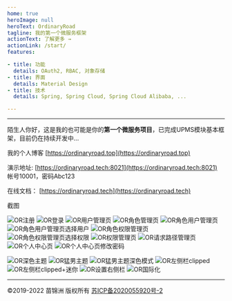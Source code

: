 ```yaml
---
home: true
heroImage: null
heroText: OrdinaryRoad
tagline: 我的第一个微服务框架
actionText: 了解更多 →
actionLink: /start/
features:

- title: 功能
  details: OAuth2, RBAC, 对象存储
- title: 界面
  details: Material Design
- title: 技术
  details: Spring, Spring Cloud, Spring Cloud Alibaba, ...

---
```


---

陌生人你好，这是我的也可能是你的**第一个微服务项目**，已完成UPMS模块基本框架，目前仍在持续开发中...

我的个人博客 [https://ordinaryroad.top](https://ordinaryroad.top)

演示地址: [https://ordinaryroad.tech:8021](https://ordinaryroad.tech:8021) 帐号10001，密码Abc123

在线文档： [https://ordinaryroad.tech](https://ordinaryroad.tech)

截图

![OR注册](https://user-images.githubusercontent.com/43869694/145922744-0041f36d-5f7c-461e-b62f-321d556cd686.png)
![OR登录](https://user-images.githubusercontent.com/43869694/145922710-74825e88-22a1-4f1f-af51-3df8da6ea2f1.png)
![OR用户管理页](https://user-images.githubusercontent.com/43869694/145922818-1e4d2f33-5c29-442e-9b58-cc5153e64f7c.png)
![OR角色管理页](https://user-images.githubusercontent.com/43869694/145922861-3dff9aac-e77f-4df5-9fd0-99e4dcec06dc.png)
![OR角色用户管理页](https://user-images.githubusercontent.com/43869694/145922875-12bc00e1-8431-4330-a64d-72abaa161a34.png)
![OR角色用户管理页选择用户](https://user-images.githubusercontent.com/43869694/145922895-e42e1a90-49be-4657-ae1b-eee28f92b2e9.png)
![OR角色权限管理页](https://user-images.githubusercontent.com/43869694/145922904-cc15644b-548a-438c-8ead-4fdefc3d94ee.png)
![OR角色权限管理页选择权限](https://user-images.githubusercontent.com/43869694/145922905-0ebd2f5e-2e58-4dc6-b80d-43a248eaf606.png)
![OR权限管理页](https://user-images.githubusercontent.com/43869694/145922928-47844ed4-f020-4840-8898-3620a578ef4f.png)
![OR请求路径管理页](https://user-images.githubusercontent.com/43869694/145922932-da1559d0-1e6f-4677-ad99-869b621051ac.png)
![OR个人中心页](https://user-images.githubusercontent.com/43869694/145923094-5ac1f4c0-e86b-4599-9d8b-088024c6fe54.png)
![OR个人中心页修改密码](https://user-images.githubusercontent.com/43869694/145923101-15b7d813-1d69-4f84-a04f-282d302feae5.png)

![OR深色主题](https://user-images.githubusercontent.com/43869694/145923020-be8c4c6b-8973-49bc-b518-e798eee43bcb.png)
![OR猛男主题](https://user-images.githubusercontent.com/43869694/145923004-3f47f856-cb45-427f-aac7-cb095b0f7a43.png)
![OR猛男主题深色模式](https://user-images.githubusercontent.com/43869694/145923011-3694f8b9-990c-41be-8504-0bdfa23af1b8.png)
![OR左侧栏clipped](https://user-images.githubusercontent.com/43869694/145923027-4e27f3a7-04e2-4bec-a975-04a79ad4c826.png)
![OR左侧栏clipped+迷你](https://user-images.githubusercontent.com/43869694/145923031-8f0c038c-4778-4967-9867-9edc8b23607d.png)
![OR设置右侧栏](https://user-images.githubusercontent.com/43869694/145923073-8d60ad91-8759-45fc-8a18-9782b157cb6d.png)
![OR国际化](https://user-images.githubusercontent.com/43869694/145923081-a76c54b6-2797-43fd-af20-1e8df76e91ee.png)

---
©2019-2022 苗锦洲 版权所有 [苏ICP备2020055920号-2](https://beian.miit.gov.cn/)